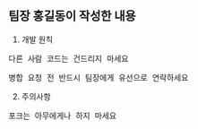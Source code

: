 ## 팀장 홍길동이 작성한 내용

1. 개발 원칙
<pre>다른 사람 코드는 건드리지 마세요</pre>
<pre>병합 요청 전 반드시 팀장에게 유선으로 연락하세요</pre>

2. 주의사항
<pre>포크는 아무에게나 하지 마세요</pre>
